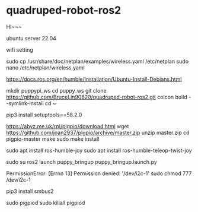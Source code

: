 # quadruped-robot-ros2
HI~~~

ubuntu server 22.04

wifi setting

sudo cp /usr/share/doc/netplan/examples/wireless.yaml /etc/netplan 
sudo nano /etc/netplan/wireless.yaml 

https://docs.ros.org/en/humble/Installation/Ubuntu-Install-Debians.html


mkdir puppypi_ws
cd puppy_ws
git clone https://github.com/BruceLin90620/quadruped-robot-ros2.git
colcon build --symlink-install
cd ~ 


pip3 install setuptools==58.2.0 

https://abyz.me.uk/rpi/pigpio/download.html
wget https://github.com/joan2937/pigpio/archive/master.zip
unzip master.zip
cd pigpio-master
make
sudo make install

sudo apt install ros-humble-joy
sudo apt install ros-humble-teleop-twist-joy

sudo su
ros2 launch puppy_bringup puppy_bringup.launch.py 

PermissionError: [Errno 13] Permission denied: '/dev/i2c-1'
sudo chmod 777 /dev/i2c-1

pip3 install smbus2

sudo pigpiod
sudo killall pigpiod
